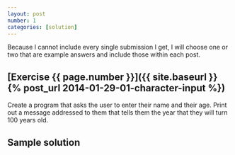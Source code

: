```yaml
---
layout: post
number: 1
categories: [solution]
---
```


Because I cannot include every single submission I get, I will choose one or two that are example answers and include those within each post. 

## [Exercise {{ page.number }}]({{ site.baseurl }}{% post_url 2014-01-29-01-character-input %})

Create a program that asks the user to enter their name and their age. Print out a message addressed to them that tells them the year that they will turn 100 years old. 

## Sample solution

<script src="https://gist.github.com/anonymous/8735461.js"></script>